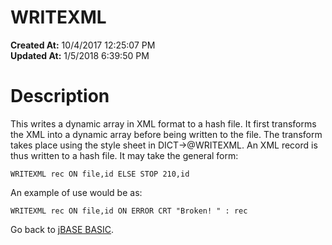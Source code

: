 # WRITEXML

**Created At:** 10/4/2017 12:25:07 PM  
**Updated At:** 1/5/2018 6:39:50 PM  


# Description

This writes a dynamic array in XML format to a hash file. It first transforms the XML into a dynamic array before being written to the file. The transform takes place using the style sheet in DICT-&gt;@WRITEXML. An XML record is thus written to a hash file. It may take the general form:

```
WRITEXML rec ON file,id ELSE STOP 210,id
```

An example of use would be as:

```
WRITEXML rec ON file,id ON ERROR CRT "Broken! " : rec
```



Go back to [jBASE BASIC](263498-jbase-basic).
